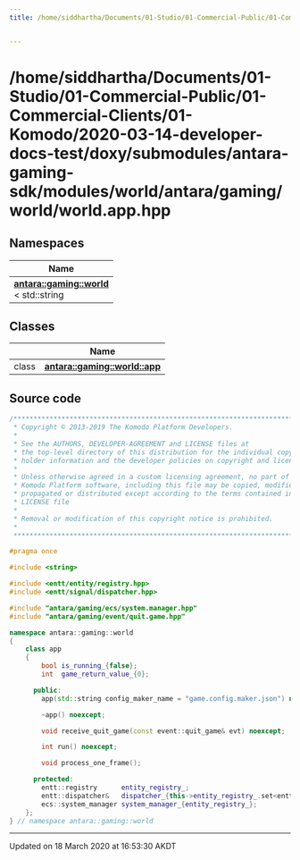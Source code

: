 ```yaml
---
title: /home/siddhartha/Documents/01-Studio/01-Commercial-Public/01-Commercial-Clients/01-Komodo/2020-03-14-developer-docs-test/doxy/submodules/antara-gaming-sdk/modules/world/antara/gaming/world/world.app.hpp


---
```


# /home/siddhartha/Documents/01-Studio/01-Commercial-Public/01-Commercial-Clients/01-Komodo/2020-03-14-developer-docs-test/doxy/submodules/antara-gaming-sdk/modules/world/antara/gaming/world/world.app.hpp







## Namespaces

| Name           |
| -------------- |
| **[antara::gaming::world](Namespaces/namespaceantara_1_1gaming_1_1world.md)** <br>< std::string  |

## Classes

|                | Name           |
| -------------- | -------------- |
| class | **[antara::gaming::world::app](Classes/classantara_1_1gaming_1_1world_1_1app.md)**  |













## Source code

```cpp
/******************************************************************************
 * Copyright © 2013-2019 The Komodo Platform Developers.                      *
 *                                                                            *
 * See the AUTHORS, DEVELOPER-AGREEMENT and LICENSE files at                  *
 * the top-level directory of this distribution for the individual copyright  *
 * holder information and the developer policies on copyright and licensing.  *
 *                                                                            *
 * Unless otherwise agreed in a custom licensing agreement, no part of the    *
 * Komodo Platform software, including this file may be copied, modified,     *
 * propagated or distributed except according to the terms contained in the   *
 * LICENSE file                                                               *
 *                                                                            *
 * Removal or modification of this copyright notice is prohibited.            *
 *                                                                            *
 ******************************************************************************/

#pragma once

#include <string> 

#include <entt/entity/registry.hpp>   
#include <entt/signal/dispatcher.hpp> 

#include "antara/gaming/ecs/system.manager.hpp" 
#include "antara/gaming/event/quit.game.hpp"    

namespace antara::gaming::world
{
    class app
    {
        bool is_running_{false};
        int  game_return_value_{0};

      public:
        app(std::string config_maker_name = "game.config.maker.json") noexcept;

        ~app() noexcept;

        void receive_quit_game(const event::quit_game& evt) noexcept;

        int run() noexcept;

        void process_one_frame();

      protected:
        entt::registry      entity_registry_;
        entt::dispatcher&   dispatcher_{this->entity_registry_.set<entt::dispatcher>()};
        ecs::system_manager system_manager_{entity_registry_};
    };
} // namespace antara::gaming::world
```


-------------------------------

Updated on 18 March 2020 at 16:53:30 AKDT
